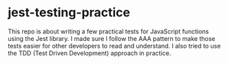 # jest-testing-practice
This repo is about writing a few practical tests for JavaScript functions using the Jest library. I made sure I follow the AAA pattern to make those tests easier for other developers to read and understand. I also tried to use the TDD (Test Driven Development) approach in practice.
